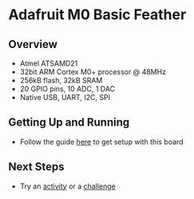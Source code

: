 # Adafruit M0 Basic Feather

## Overview

- Atmel ATSAMD21
- 32bit ARM Cortex M0+ processor @ 48MHz
- 256kB flash, 32kB SRAM
- 20 GPIO pins, 10 ADC, 1 DAC
- Native USB, UART, I2C, SPI

## Getting Up and Running

* Follow the guide [here](https://learn.adafruit.com/adafruit-feather-m0-basic-proto?view=all#setup) to get setup with this board

## Next Steps

* Try an [activity](/activities) or a [challenge](/challenges)
